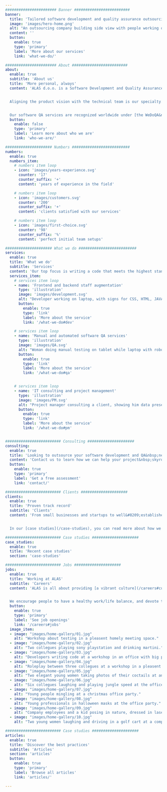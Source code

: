 ```yaml
---
####################### Banner #########################
banner:
  title: 'Tailored software development and quality assurance outsourcing'
  image: 'images/hero-home.png'
  alt: "An outsourcing company building side view with people working on laptops and computers, having meetings, workshops, brainstorming, playing table tennis, doing yoga, having lunch in the garden."
  content: ''
  button:
    enable: true
    type: 'primary'
    label: 'More about our services'
    link: 'what-we-do/'

####################### About #########################
about:
  enable: true
  subtitle: 'About us'
  title: 'More personal, always'
  content: 'ALAS d.o.o. is a Software Development and Quality Assurance outsourcing company with extensive experience in web development, project management, manual and automated&nbsp;testing.


  Aligning the product vision with the technical team is our specialty. Through open communication and a personal approach, we consider every aspect of the project so that we are empowered to assist and consult in every step of the development&nbsp;process.


  Our software QA services are recognized worldwide under [the WeDoQA&nbsp;brand](https://www.wedoqa.com).'
  button:
    enable: false
    type: 'primary'
    label: 'Learn more about who we are'
    link: 'who-we-are/'

##################### Numbers ##########################
numbers:
  enable: true
  numbers_item:
    # numbers item loop
    - icon: 'images/years-experience.svg'
      counter: '17'
      counter_suffix: '+'
      content: 'years of experience in the field'

    # numbers item loop
    - icon: 'images/customers.svg'
      counter: '200'
      counter_suffix: '+'
      content: 'clients satisfied with our services'

    # numbers item loop
    - icon: 'images/first-choice.svg'
      counter: '98'
      counter_suffix: '%'
      content: 'perfect initial team setups'

##################### What we do ##########################
services:
  enable: true
  title: 'What we do'
  subtitle: 'Services'
  content: 'Our top focus is writing a code that meets the highest standards, while our quality assurance team has the skills and experience to ensure that the software satisfies the strictest criteria. Each project is unique and requires a customized approach. We supply [a vast range of services](what-we-do/) to provide the most efficient solution for the unique demands and requirements of our&nbsp;clients.'
  services_item:
    # services item loop
    - name: 'Frontend and backend staff augmentation'
      type: 'illustration'
      image: 'images/development.svg'
      alt: "Developer working on laptop, with signs for CSS, HTML, JAVA and JS around him"
      button:
        enable: true
        type: 'link'
        label: 'More about the service'
        link: '/what-we-do#dev'

    # services item loop
    - name: 'Manual and automated software QA services'
      type: 'illustration'
      image: 'images/QA.svg'
      alt: "Woman doing manual testing on tablet while laptop with robot hand with magnifying glass is doing automation testing, finding a bug in the code."
      button:
        enable: true
        type: 'link'
        label: 'More about the service'
        link: '/what-we-do#qa'


    # services item loop
    - name: 'IT consulting and project management'
      type: 'illustration'
      image: 'images/PM.svg'
      alt: "Project manager consulting a client, showing him data presented through graphs and charts."
      button:
        enable: true
        type: 'link'
        label: 'More about the service'
        link: '/what-we-do#pm'


######################### Consulting #####################
consulting:
  enable: true
  title: 'Looking to outsource your software development and QA&nbsp;needs?'
  content: 'Contact us to learn how we can help your project&nbsp;skyrocket!'
  button:
    enable: true
    type: 'primary'
    label: 'Get a free assessment'
    link: 'contact/'

######################### Clients #####################
clients:
  enable: true
  title: 'Proven track record'
  subtitle: 'Clients'
  content: 'From small businesses and startups to well&#8209;established international corporations, we work with a wide range of [industries](/clients#industries). We have developed trustworthy relationships with [clients](/clients) and their development teams from all over the&nbsp;world.


  In our [case studies](/case-studies), you can read more about how we were able to help them improve company practices and increase&nbsp;revenue.'

######################### Case studies #####################
case_studies:
  enable: true
  title: 'Recent case studies'
  section: 'case-studies'

######################### Jobs #####################
jobs:
  enable: true
  title: 'Working at ALAS'
  subtitle: 'Careers'
  content: 'ALAS is all about providing [a vibrant culture](/careers#culture) through a pleasant atmosphere, possibilities for professional growth, relaxation, entertainment, and social&nbsp;interaction.


  We encourage people to have a healthy work/life balance, and devote time and energy to their families and&nbsp;hobbies.'
  button:
    enable: true
    type: 'primary'
    label: 'See job openings'
    link: '/careers#jobs'
  image_item:
  - image: "images/home-gallery/01.jpg"
    alt: "Workshop about testing in a pleasent homely meeting space."
  - image: "images/home-gallery/02.jpg"
    alt: "Two collegues playing sony playstation and drinking martini."
  - image: "images/home-gallery/03.jpg"
    alt: "Developers writing code at a workshop in an office with big painting of a native american on the wall."
  - image: "images/home-gallery/04.jpg"
    alt: "Roleplay between three collegues at a workshop in a pleasent homey atmosphere."
  - image: "images/home-gallery/05.jpg"
    alt: "Two elegant young women taking photos of their coctails at an office party in the garden."
  - image: "images/home-gallery/06.jpg"
    alt: "Six collegues laughing and playing jungle speed at the office party."
  - image: "images/home-gallery/07.jpg"
    alt: "Young people mingling at a christmas office party."
  - image: "images/home-gallery/08.jpg"
    alt: "Young professionals in halloween masks at the office party."
  - image: "images/home-gallery/09.jpg"
    alt: "Company employees and a kid posing in nature, dressed in laser tag geer."
  - image: "images/home-gallery/10.jpg"
    alt: "Two young women laughing and driving in a golf cart at a company event."

######################### Case studies #####################
articles:
  enable: true
  title: 'Discover the best practices'
  subtitle: 'Articles'
  section: 'articles'
  button:
    enable: true
    type: 'primary'
    label: 'Browse all articles'
    link: 'articles/'

---
```

